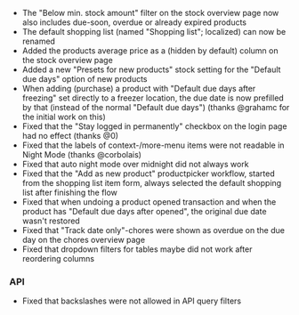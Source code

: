 - The "Below min. stock amount" filter on the stock overview page now also includes due-soon, overdue or already expired products
- The default shopping list (named "Shopping list"; localized) can now be renamed
- Added the products average price as a (hidden by default) column on the stock overview page
- Added a new "Presets for new products" stock setting for the "Default due days" option of new products
- When adding (purchase) a product with "Default due days after freezing" set directly to a freezer location, the due date is now prefilled by that (instead of the normal "Default due days") (thanks @grahamc for the initial work on this)
- Fixed that the "Stay logged in permanently" checkbox on the login page had no effect (thanks @0)
- Fixed that the labels of context-/more-menu items were not readable in Night Mode (thanks @corbolais)
- Fixed that auto night mode over midnight did not always work
- Fixed that the "Add as new product" productpicker workflow, started from the shopping list item form, always selected the default shopping list after finishing the flow
- Fixed that when undoing a product opened transaction and when the product has "Default due days after opened", the original due date wasn't restored
- Fixed that "Track date only"-chores were shown as overdue on the due day on the chores overview page
- Fixed that dropdown filters for tables maybe did not work after reordering columns

### API
- Fixed that backslashes were not allowed in API query filters
